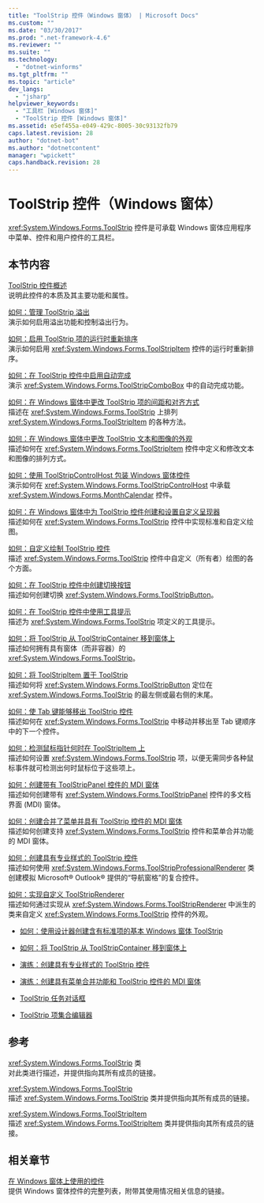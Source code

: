 ```yaml
---
title: "ToolStrip 控件（Windows 窗体） | Microsoft Docs"
ms.custom: ""
ms.date: "03/30/2017"
ms.prod: ".net-framework-4.6"
ms.reviewer: ""
ms.suite: ""
ms.technology: 
  - "dotnet-winforms"
ms.tgt_pltfrm: ""
ms.topic: "article"
dev_langs: 
  - "jsharp"
helpviewer_keywords: 
  - "工具栏 [Windows 窗体]"
  - "ToolStrip 控件 [Windows 窗体]"
ms.assetid: e5ef455a-e049-429c-8005-30c93132fb79
caps.latest.revision: 28
author: "dotnet-bot"
ms.author: "dotnetcontent"
manager: "wpickett"
caps.handback.revision: 28
---
```

# ToolStrip 控件（Windows 窗体）
<xref:System.Windows.Forms.ToolStrip> 控件是可承载 Windows 窗体应用程序中菜单、控件和用户控件的工具栏。  
  
## 本节内容  
 [ToolStrip 控件概述](../../../../docs/framework/winforms/controls/toolstrip-control-overview-windows-forms.md)  
 说明此控件的本质及其主要功能和属性。  
  
 [如何：管理 ToolStrip 溢出](../../../../docs/framework/winforms/controls/how-to-manage-toolstrip-overflow-in-windows-forms.md)  
 演示如何启用溢出功能和控制溢出行为。  
  
 [如何：启用 ToolStrip 项的运行时重新排序](../../../../docs/framework/winforms/controls/how-to-enable-reordering-of-toolstrip-items-at-run-time-in-windows-forms.md)  
 演示如何启用 <xref:System.Windows.Forms.ToolStripItem> 控件的运行时重新排序。  
  
 [如何：在 ToolStrip 控件中启用自动完成](../../../../docs/framework/winforms/controls/how-to-enable-autocomplete-in-toolstrip-controls-in-windows-forms.md)  
 演示 <xref:System.Windows.Forms.ToolStripComboBox> 中的自动完成功能。  
  
 [如何：在 Windows 窗体中更改 ToolStrip 项的间距和对齐方式](../../../../docs/framework/winforms/controls/how-to-change-the-spacing-and-alignment-of-toolstrip-items-in-windows-forms.md)  
 描述在 <xref:System.Windows.Forms.ToolStrip> 上排列 <xref:System.Windows.Forms.ToolStripItem> 的各种方法。  
  
 [如何：在 Windows 窗体中更改 ToolStrip 文本和图像的外观](../../../../docs/framework/winforms/controls/how-to-change-the-appearance-of-toolstrip-text-and-images-in-windows-forms.md)  
 描述如何在 <xref:System.Windows.Forms.ToolStripItem> 控件中定义和修改文本和图像的排列方式。  
  
 [如何：使用 ToolStripControlHost 包装 Windows 窗体控件](../../../../docs/framework/winforms/controls/how-to-wrap-a-windows-forms-control-with-toolstripcontrolhost.md)  
 演示如何在 <xref:System.Windows.Forms.ToolStripControlHost> 中承载 <xref:System.Windows.Forms.MonthCalendar> 控件。  
  
 [如何：在 Windows 窗体中为 ToolStrip 控件创建和设置自定义呈现器](../../../../docs/framework/winforms/controls/create-and-set-a-custom-renderer-for-the-toolstrip-control-in-wf.md)  
 描述如何在 <xref:System.Windows.Forms.ToolStrip> 控件中实现标准和自定义绘图。  
  
 [如何：自定义绘制 ToolStrip 控件](../../../../docs/framework/winforms/controls/how-to-custom-draw-a-toolstrip-control.md)  
 描述 <xref:System.Windows.Forms.ToolStrip> 控件中自定义（所有者）绘图的各个方面。  
  
 [如何：在 ToolStrip 控件中创建切换按钮](../../../../docs/framework/winforms/controls/how-to-create-toggle-buttons-in-toolstrip-controls.md)  
 描述如何创建切换 <xref:System.Windows.Forms.ToolStripButton>。  
  
 [如何：在 ToolStrip 控件中使用工具提示](../../../../docs/framework/winforms/controls/how-to-use-tooltips-in-toolstrip-controls.md)  
 描述为 <xref:System.Windows.Forms.ToolStrip> 项定义的工具提示。  
  
 [如何：将 ToolStrip 从 ToolStripContainer 移到窗体上](../../../../docs/framework/winforms/controls/how-to-move-a-toolstrip-out-of-a-toolstripcontainer-onto-a-form.md)  
 描述如何拥有具有窗体（而非容器）的 <xref:System.Windows.Forms.ToolStrip>。  
  
 [如何：将 ToolStripItem 置于 ToolStrip](../../../../docs/framework/winforms/controls/how-to-position-a-toolstripitem-on-a-toolstrip.md)  
 描述如何将 <xref:System.Windows.Forms.ToolStripButton> 定位在 <xref:System.Windows.Forms.ToolStrip> 的最左侧或最右侧的末尾。  
  
 [如何：使 Tab 键能够移出 ToolStrip 控件](../../../../docs/framework/winforms/controls/how-to-enable-the-tab-key-to-move-out-of-a-toolstrip-control.md)  
 描述如何在 <xref:System.Windows.Forms.ToolStrip> 中移动并移出至 Tab 键顺序中的下一个控件。  
  
 [如何：检测鼠标指针何时在 ToolStripItem 上](../../../../docs/framework/winforms/controls/how-to-detect-when-the-mouse-pointer-is-over-a-toolstripitem.md)  
 描述如何设置 <xref:System.Windows.Forms.ToolStrip> 项，以便无需同步各种鼠标事件就可检测出何时鼠标位于这些项上。  
  
 [如何：创建带有 ToolStripPanel 控件的 MDI 窗体](../../../../docs/framework/winforms/controls/how-to-create-an-mdi-form-with-toolstrippanel-controls.md)  
 描述如何创建带有 <xref:System.Windows.Forms.ToolStripPanel> 控件的多文档界面 \(MDI\) 窗体。  
  
 [如何：创建合并了菜单并具有 ToolStrip 控件的 MDI 窗体](../../../../docs/framework/winforms/controls/how-to-create-an-mdi-form-with-menu-merging-and-toolstrip-controls.md)  
 描述如何创建支持 <xref:System.Windows.Forms.ToolStrip> 控件和菜单合并功能的 MDI 窗体。  
  
 [如何：创建具有专业样式的 ToolStrip 控件](../../../../docs/framework/winforms/controls/how-to-create-a-professionally-styled-toolstrip-control.md)  
 描述如何使用 <xref:System.Windows.Forms.ToolStripProfessionalRenderer> 类创建模拟 Microsoft® Outlook® 提供的“导航窗格”的复合控件。  
  
 [如何：实现自定义 ToolStripRenderer](../../../../docs/framework/winforms/controls/how-to-implement-a-custom-toolstriprenderer.md)  
 描述如何通过实现从 <xref:System.Windows.Forms.ToolStripRenderer> 中派生的类来自定义 <xref:System.Windows.Forms.ToolStrip> 控件的外观。  
  
-   [如何：使用设计器创建含有标准项的基本 Windows 窗体 ToolStrip](http://msdn.microsoft.com/library/571c1z99\(v=vs.110\))  
  
-   [如何：将 ToolStrip 从 ToolStripContainer 移到窗体上](http://msdn.microsoft.com/library/ms171701\(v=vs.110\))  
  
-   [演练：创建具有专业样式的 ToolStrip 控件](http://msdn.microsoft.com/library/ms233664\(v=vs.110\))  
  
-   [演练：创建具有菜单合并功能和 ToolStrip 控件的 MDI 窗体](http://msdn.microsoft.com/library/ms233676\(v=vs.110\))  
  
-   [ToolStrip 任务对话框](http://msdn.microsoft.com/library/ms233648\(v=vs.110\))  
  
-   [ToolStrip 项集合编辑器](http://msdn.microsoft.com/library/ms233643\(v=vs.110\))  
  
## 参考  
 <xref:System.Windows.Forms.ToolStrip> 类  
 对此类进行描述，并提供指向其所有成员的链接。  
  
 <xref:System.Windows.Forms.ToolStrip>  
 描述 <xref:System.Windows.Forms.ToolStrip> 类并提供指向其所有成员的链接。  
  
 <xref:System.Windows.Forms.ToolStripItem>  
 描述 <xref:System.Windows.Forms.ToolStripItem> 类并提供指向其所有成员的链接。  
  
## 相关章节  
 [在 Windows 窗体上使用的控件](../../../../docs/framework/winforms/controls/controls-to-use-on-windows-forms.md)  
 提供 Windows 窗体控件的完整列表，附带其使用情况相关信息的链接。